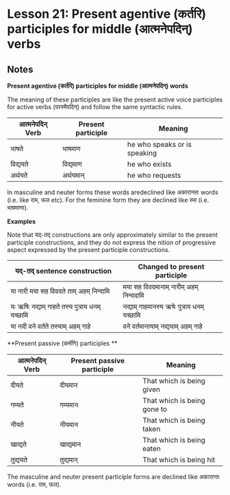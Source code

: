 # Lesson 21: Present agentive (कर्तरि) participles for middle (आत्मनेपदिन्) verbs

## Notes

**Present agentive (कर्तरि) participles for middle (आत्मनेपदिन्) words**

The meaning of these participles are like the present active voice participles for active verbs (परस्मैपदिन्) and follow the same syntactic rules.

| आत्मनेपदिन् Verb | Present participle | Meaning |
| --- | --- | --- | 
| भाषते | भाषमाण | he who speaks or is speaking |
| विद्ययते | विद्यमाण | he who exists |
| अर्थयते | अर्थयमान् | he who requests |

In masculine and neuter forms these words aredeclined like अकारानतः words (i.e. like राम, फल etc). For the feminine form they are declined like रमा (i.e. भाषमाणा).

**Examples**

Note that यद्-तद् constructions are only approximately similar to the present participle constructions, and they do not express the nition of progressive aspect expressed by the present participle constructions.

| यद्-तद् sentence construction | Changed to present participle| 
| --- |  --- |
| या नारी मया सह विवदते ताम् अहम् निन्दामि | मया सह विवदमानाम् नारीम् अहम् निन्ददामि |
| यः ऋषिः नद्याम् गाहते तस्य पुत्राय धनम् यच्छामि | नद्याम् गाहमानस्य ऋषेः पुत्राय धनम् यच्छामि |
| या नदी वने वर्तते तस्याम् अहम् गाहे | वने वर्तमानायाम् नद्ययाम् अहम् गाहे |


**Present passive (कर्मणि) participles **

| आत्मनेपदिन् Verb | Present passive participle | Meaning |
| --- | --- | --- | 
| दीयते | दीयमान | That which is being given|
| गम्यते | गम्यमान | That which is being gone to |
| नीयते | नीयमान | That which is being taken |
| खाद्यते | खाद्यमान | That which is being eaten |
| तुद्ययते | तुद्यमान् | That which is being hit |

The masculine and neuter present participle forms are declined like अकारान्तः words (i.e. राम, फल). 